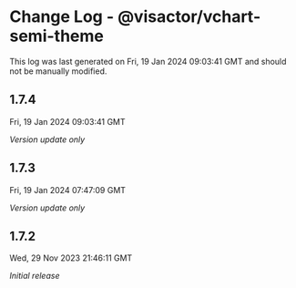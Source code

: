 # Change Log - @visactor/vchart-semi-theme

This log was last generated on Fri, 19 Jan 2024 09:03:41 GMT and should not be manually modified.

## 1.7.4
Fri, 19 Jan 2024 09:03:41 GMT

_Version update only_

## 1.7.3
Fri, 19 Jan 2024 07:47:09 GMT

_Version update only_

## 1.7.2
Wed, 29 Nov 2023 21:46:11 GMT

_Initial release_

